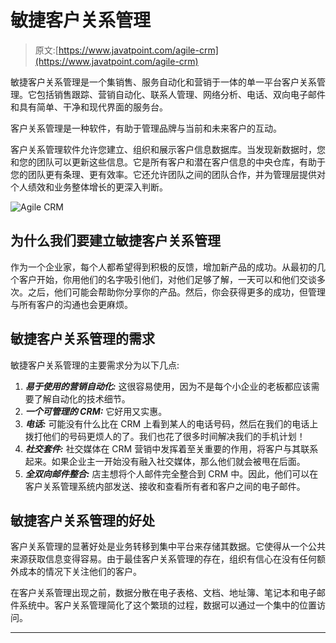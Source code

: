 # 敏捷客户关系管理

> 原文:[https://www.javatpoint.com/agile-crm](https://www.javatpoint.com/agile-crm)

敏捷客户关系管理是一个集销售、服务自动化和营销于一体的单一平台客户关系管理。它包括销售跟踪、营销自动化、联系人管理、网络分析、电话、双向电子邮件和具有简单、干净和现代界面的服务台。

客户关系管理是一种软件，有助于管理品牌与当前和未来客户的互动。

客户关系管理软件允许您建立、组织和展示客户信息数据库。当发现新数据时，您和您的团队可以更新这些信息。它是所有客户和潜在客户信息的中央仓库，有助于您的团队更有条理、更有效率。它还允许团队之间的团队合作，并为管理层提供对个人绩效和业务整体增长的更深入判断。

![Agile CRM](../Images/79cc3da6bee8c6f6cfe8963f3617a49f.png)

## 为什么我们要建立敏捷客户关系管理

作为一个企业家，每个人都希望得到积极的反馈，增加新产品的成功。从最初的几个客户开始，你用他们的名字吸引他们，对他们足够了解，一天可以和他们交谈多次。之后，他们可能会帮助你分享你的产品。然后，你会获得更多的成功，但管理与所有客户的沟通也会更麻烦。

## 敏捷客户关系管理的需求

敏捷客户关系管理的主要需求分为以下几点:

1.  ***易于使用的营销自动化:*** 这很容易使用，因为不是每个小企业的老板都应该需要了解自动化的技术细节。
2.  ***一个可管理的 CRM:*** 它好用又实惠。
3.  ***电话:*** 可能没有什么比在 CRM 上看到某人的电话号码，然后在我们的电话上拨打他们的号码更烦人的了。我们也花了很多时间解决我们的手机计划！
4.  ***社交套件:*** 社交媒体在 CRM 营销中发挥着至关重要的作用，将客户与其联系起来。如果企业主一开始没有融入社交媒体，那么他们就会被甩在后面。
5.  ***全双向邮件整合:*** 店主想将个人邮件完全整合到 CRM 中。因此，他们可以在客户关系管理系统内部发送、接收和查看所有者和客户之间的电子邮件。

## 敏捷客户关系管理的好处

客户关系管理的显著好处是业务转移到集中平台来存储其数据。它使得从一个公共来源获取信息变得容易。由于最佳客户关系管理的存在，组织有信心在没有任何额外成本的情况下关注他们的客户。

在客户关系管理出现之前，数据分散在电子表格、文档、地址簿、笔记本和电子邮件系统中。客户关系管理简化了这个繁琐的过程，数据可以通过一个集中的位置访问。

* * *